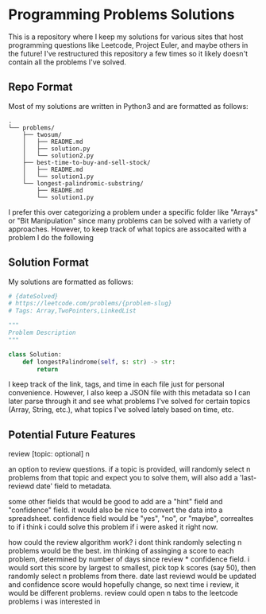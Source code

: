 # Programming Problems Solutions
This is a repository where I keep my solutions for various sites that host programming questions like Leetcode, Project Euler, and maybe others in the future! I've restructured this repository a few times so it likely doesn't contain all the problems I've solved.


## Repo Format 
Most of my solutions are written in Python3 and are formatted as follows:

```
.
└── problems/
    ├── twosum/
    │   ├── README.md
    │   ├── solution.py
    │   └── solution2.py
    ├── best-time-to-buy-and-sell-stock/
    │   ├── README.md
    │   └── solution1.py
    └── longest-palindromic-substring/
        ├── README.md
        └── solution1.py
```

I prefer this over categorizing a problem under a specific folder like "Arrays" or "Bit Manipulation" since many problems can be solved with a variety of approaches. However, to keep track of what topics are assocaited with a problem I do the following 

## Solution Format 
My solutions are formatted as follows: 

```python
# {dateSolved} 
# https://leetcode.com/problems/{problem-slug}
# Tags: Array,TwoPointers,LinkedList

"""
Problem Description
"""

class Solution:
    def longestPalindrome(self, s: str) -> str:
    	return 

```

I keep track of the link, tags, and time in each file just for personal convenience. However, I also keep a JSON file with this metadata so I can later parse through it and see what problems I've solved for certain topics (Array, String, etc.), what topics I've solved lately based on time, etc. 


## Potential Future Features 

review [topic: optional] n

an option to review questions. if a topic is provided, will randomly select n problems from that topic and expect you to solve them, will 
also add a 'last-reviewd date' field to metadata. 
 

some other fields that would be good to add are a "hint" field and "confidence" field. it would also be nice to convert the data into a spreadsheet. confidence field would be "yes", "no", or "maybe", correaltes to if i think i could solve this problem if i were asked it right now.

how could the review algorithm work? i dont think randomly selecting n problems would be the best. im thinking of assinging a 
score to each problem, determined by number of days since review * confidence field. i would sort this score by largest to smallest, 
pick top k scores (say 50), then randomly select n problems from there. date last reviewd would be updated and confidence score would hopefully change, so next time i review, it would be different problems.  review could open n tabs to the leetcode problems i was interested in